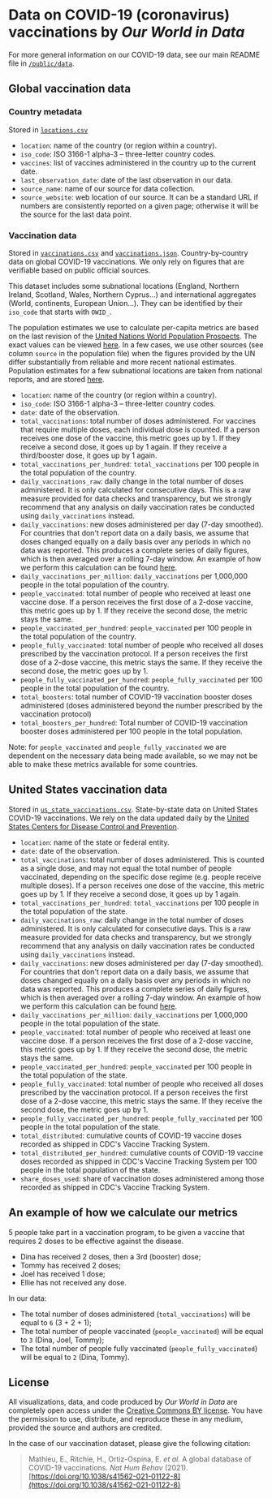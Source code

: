 # Data on COVID-19 (coronavirus) vaccinations by _Our World in Data_

For more general information on our COVID-19 data, see our main README file in [`/public/data`](https://github.com/owid/covid-19-data/tree/master/public/data).


## Global vaccination data

### Country metadata

Stored in [`locations.csv`](locations.csv)

* `location`: name of the country (or region within a country).
* `iso_code`: ISO 3166-1 alpha-3 – three-letter country codes.
* `vaccines`: list of vaccines administered in the country up to the current date.
* `last_observation_date`: date of the last observation in our data.
* `source_name`: name of our source for data collection.
* `source_website`: web location of our source. It can be a standard URL if numbers are consistently reported on a given page; otherwise it will be the source for the last data point.

### Vaccination data

Stored in [`vaccinations.csv`](vaccinations.csv) and [`vaccinations.json`](vaccinations.json). Country-by-country data on global COVID-19 vaccinations. We only rely on figures that are verifiable based on public official sources.

This dataset includes some subnational locations (England, Northern Ireland, Scotland, Wales, Northern Cyprus…) and international aggregates (World, continents, European Union…). They can be identified by their `iso_code` that starts with `OWID_`.

The population estimates we use to calculate per-capita metrics are based on the last revision of the [United Nations World Population Prospects](https://population.un.org/wpp/). The exact values can be viewed [here](https://github.com/owid/covid-19-data/blob/master/scripts/input/un/population_2020.csv). In a few cases, we use other sources (see column `source` in the population file) when the figures provided by the UN differ substantially from reliable and more recent national estimates. Population estimates for a few subnational locations are taken from national reports, and are stored [here](https://github.com/owid/covid-19-data/blob/master/scripts/input/owid/subnational_population_2020.csv).

* `location`: name of the country (or region within a country).
* `iso_code`: ISO 3166-1 alpha-3 – three-letter country codes.
* `date`: date of the observation.
* `total_vaccinations`: total number of doses administered. For vaccines that require multiple doses, each individual dose is counted. If a person receives one dose of the vaccine, this metric goes up by 1. If they receive a second dose, it goes up by 1 again. If they receive a third/booster dose, it goes up by 1 again.
* `total_vaccinations_per_hundred`: `total_vaccinations` per 100 people in the total population of the country.
* `daily_vaccinations_raw`: daily change in the total number of doses administered. It is only calculated for consecutive days. This is a raw measure provided for data checks and transparency, but we strongly recommend that any analysis on daily vaccination rates be conducted using `daily_vaccinations` instead.
* `daily_vaccinations`: new doses administered per day (7-day smoothed). For countries that don't report data on a daily basis, we assume that doses changed equally on a daily basis over any periods in which no data was reported. This produces a complete series of daily figures, which is then averaged over a rolling 7-day window. An example of how we perform this calculation can be found [here](https://github.com/owid/covid-19-data/issues/333#issuecomment-763015298).
* `daily_vaccinations_per_million`: `daily_vaccinations` per 1,000,000 people in the total population of the country.
* `people_vaccinated`: total number of people who received at least one vaccine dose. If a person receives the first dose of a 2-dose vaccine, this metric goes up by 1. If they receive the second dose, the metric stays the same.
* `people_vaccinated_per_hundred`: `people_vaccinated` per 100 people in the total population of the country.
* `people_fully_vaccinated`: total number of people who received all doses prescribed by the vaccination protocol. If a person receives the first dose of a 2-dose vaccine, this metric stays the same. If they receive the second dose, the metric goes up by 1.
* `people_fully_vaccinated_per_hundred`: `people_fully_vaccinated` per 100 people in the total population of the country.
* `total_boosters`: total number of COVID-19 vaccination booster doses administered (doses
  administered beyond the number prescribed by the vaccination protocol)
* `total_boosters_per_hundred`: Total number of COVID-19 vaccination booster doses administered per 100 people in the total population.

Note: for `people_vaccinated` and `people_fully_vaccinated` we are dependent on the necessary data being made available, so we may not be able to make these metrics available for some countries.



## United States vaccination data

Stored in [`us_state_vaccinations.csv`](us_state_vaccinations.csv). State-by-state data on United States COVID-19 vaccinations. We rely on the data updated daily by the [United States Centers for Disease Control and Prevention](https://covid.cdc.gov/covid-data-tracker/#vaccinations).

* `location`: name of the state or federal entity.
* `date`: date of the observation.
* `total_vaccinations`: total number of doses administered. This is counted as a single dose, and may not equal the total number of people vaccinated, depending on the specific dose regime (e.g. people receive multiple doses). If a person receives one dose of the vaccine, this metric goes up by 1. If they receive a second dose, it goes up by 1 again.
* `total_vaccinations_per_hundred`: `total_vaccinations` per 100 people in the total population of the state.
* `daily_vaccinations_raw`: daily change in the total number of doses administered. It is only calculated for consecutive days. This is a raw measure provided for data checks and transparency, but we strongly recommend that any analysis on daily vaccination rates be conducted using `daily_vaccinations` instead.
* `daily_vaccinations`: new doses administered per day (7-day smoothed). For countries that don't report data on a daily basis, we assume that doses changed equally on a daily basis over any periods in which no data was reported. This produces a complete series of daily figures, which is then averaged over a rolling 7-day window. An example of how we perform this calculation can be found [here](https://github.com/owid/covid-19-data/issues/333#issuecomment-763015298).
* `daily_vaccinations_per_million`: `daily_vaccinations` per 1,000,000 people in the total population of the state.
* `people_vaccinated`: total number of people who received at least one vaccine dose. If a person receives the first dose of a 2-dose vaccine, this metric goes up by 1. If they receive the second dose, the metric stays the same.
* `people_vaccinated_per_hundred`: `people_vaccinated` per 100 people in the total population of the state.
* `people_fully_vaccinated`: total number of people who received all doses prescribed by the vaccination protocol. If a person receives the first dose of a 2-dose vaccine, this metric stays the same. If they receive the second dose, the metric goes up by 1.
* `people_fully_vaccinated_per_hundred`: `people_fully_vaccinated` per 100 people in the total population of the state.
* `total_distributed`: cumulative counts of COVID-19 vaccine doses recorded as shipped in CDC's Vaccine Tracking System.
* `total_distributed_per_hundred`: cumulative counts of COVID-19 vaccine doses recorded as shipped in CDC's Vaccine Tracking System per 100 people in the total population of the state.
* `share_doses_used`: share of vaccination doses administered among those recorded as shipped in CDC's Vaccine Tracking System.


## An example of how we calculate our metrics

5 people take part in a vaccination program, to be given a vaccine that requires 2 doses to be effective against the disease.

* Dina has received 2 doses, then a 3rd (booster) dose;
* Tommy has received 2 doses;
* Joel has received 1 dose;
* Ellie has not received any dose.

In our data:

* The total number of doses administered (`total_vaccinations`) will be equal to `6` (3 + 2 + 1);
* The total number of people vaccinated (`people_vaccinated`) will be equal to `3` (Dina, Joel, Tommy);
* The total number of people fully vaccinated (`people_fully_vaccinated`) will be equal to `2` (Dina, Tommy).


## License

All visualizations, data, and code produced by _Our World in Data_ are completely open access under the [Creative Commons BY license](https://creativecommons.org/licenses/by/4.0/). You have the permission to use, distribute, and reproduce these in any medium, provided the source and authors are credited.

In the case of our vaccination dataset, please give the following citation:
> Mathieu, E., Ritchie, H., Ortiz-Ospina, E. _et al._ A global database of COVID-19 vaccinations. _Nat Hum Behav_ (2021). [https://doi.org/10.1038/s41562-021-01122-8](https://doi.org/10.1038/s41562-021-01122-8)

